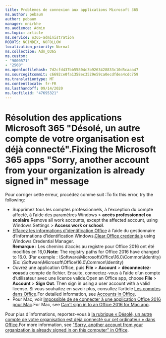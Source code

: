 ```yaml
---
title: Problèmes de connexion aux applications Microsoft 365
ms.author: pebaum
author: pebaum
manager: mnirkhe
ms.audience: Admin
ms.topic: article
ms.service: o365-administration
ROBOTS: NOINDEX, NOFOLLOW
localization_priority: Normal
ms.collection: Adm_O365
ms.custom:
- "9000571"
- "2560"
ms.openlocfilehash: 7d2cfd437bb55804c3b9263428833c10d5caaa47
ms.sourcegitcommit: c6692ce0fa1358ec3529e59ca0ecdfdea4cdc759
ms.translationtype: MT
ms.contentlocale: fr-FR
ms.lasthandoff: 09/14/2020
ms.locfileid: "47695321"
---
```

# <a name="fixing-the-microsoft-365-apps-sorry-another-account-from-your-organization-is-already-signed-in-message"></a><span data-ttu-id="e2be2-102">Résolution des applications Microsoft 365 "Désolé, un autre compte de votre organisation est déjà connecté".</span><span class="sxs-lookup"><span data-stu-id="e2be2-102">Fixing the Microsoft 365 apps "Sorry, another account from your organization is already signed in" message</span></span>

<span data-ttu-id="e2be2-103">Pour corriger cette erreur, procédez comme suit :</span><span class="sxs-lookup"><span data-stu-id="e2be2-103">To fix this error, try the following:</span></span>

- <span data-ttu-id="e2be2-104">Supprimez tous les comptes professionnels, à l’exception du compte affecté, à l’aide des paramètres Windows > **accès professionnel ou scolaire**.</span><span class="sxs-lookup"><span data-stu-id="e2be2-104">Remove all work accounts, except the affected account, using Windows Settings > **Access work or school**.</span></span>
- <span data-ttu-id="e2be2-105">[Effacez les informations d’identification Office](https://docs.microsoft.com/office/troubleshoot/error-messages/another-account-already-signed-in#step-3-clear-cached-credentials-on-the-computer) à l’aide du gestionnaire d’informations d’identification Windows.</span><span class="sxs-lookup"><span data-stu-id="e2be2-105">[Clear Office credentials](https://docs.microsoft.com/office/troubleshoot/error-messages/another-account-already-signed-in#step-3-clear-cached-credentials-on-the-computer) using Windows Credential Manager.</span></span><br/>
    <span data-ttu-id="e2be2-106">**Remarque :** Les chemins d’accès au registre pour Office 2016 ont été modifiés en 16,0.</span><span class="sxs-lookup"><span data-stu-id="e2be2-106">**Note:** The registry paths for Office 2016 have changed to 16.0.</span></span> <span data-ttu-id="e2be2-107">(Par exemple : \Software\Microsoft\Office\16.0\Common\Identity\)</span><span class="sxs-lookup"><span data-stu-id="e2be2-107">(Ex: \Software\Microsoft\Office\16.0\Common\Identity\)</span></span>
- <span data-ttu-id="e2be2-108">Ouvrez une application Office, puis **File**  >  **Account**  >  **déconnectez-vous**du compte de fichier. Ensuite, connectez-vous à l’aide d’un compte d’utilisateur avec une licence valide.</span><span class="sxs-lookup"><span data-stu-id="e2be2-108">Open an Office app, choose **File** > **Account** > **Sign Out**. Then sign in using a user account with a valid license.</span></span> <span data-ttu-id="e2be2-109">Si vous souhaitez en savoir plus, consultez l’article [Les comptes dans Office](https://support.office.com/article/accounts-in-office-628ea040-f265-49de-b986-be09c3ebf8a9).</span><span class="sxs-lookup"><span data-stu-id="e2be2-109">For detailed information, see [Accounts in Office](https://support.office.com/article/accounts-in-office-628ea040-f265-49de-b986-be09c3ebf8a9).</span></span>
- <span data-ttu-id="e2be2-110">Pour Mac, voir [Impossible de se connecter à une application Office 2016 pour Mac](https://docs.microsoft.com/office365/troubleshoot/authentication/sign-in-to-office-2016-for-mac-fail).</span><span class="sxs-lookup"><span data-stu-id="e2be2-110">For Mac, see [Can't sign in to an Office 2016 for Mac app](https://docs.microsoft.com/office365/troubleshoot/authentication/sign-in-to-office-2016-for-mac-fail).</span></span>

<span data-ttu-id="e2be2-111">Pour plus d’informations, reportez-vous à [la rubrique « Désolé, un autre compte de votre organisation est déjà connecté sur cet ordinateur » dans Office](https://docs.microsoft.com/office/troubleshoot/error-messages/another-account-already-signed-in).</span><span class="sxs-lookup"><span data-stu-id="e2be2-111">For more information, see ["Sorry, another account from your organization is already signed in on this computer" in Office](https://docs.microsoft.com/office/troubleshoot/error-messages/another-account-already-signed-in).</span></span>
